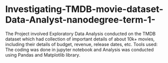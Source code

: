 # Investigating-TMDB-movie-dataset-Data-Analyst-nanodegree-term-1-
The Project involved Exploratory Data Analysis conducted on the TMDB dataset which had collection of important details of about 10k+ movies, including their details of budget, revenue, release dates, etc.  Tools used: The coding was done in jupyter notebook and Analysis was conducted using Pandas and Matplotlib library.
